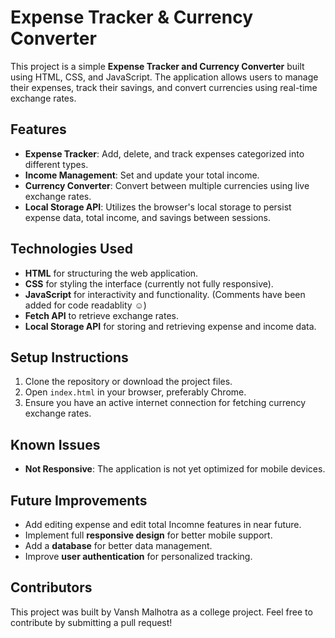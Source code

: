 # Expense Tracker & Currency Converter

This project is a simple **Expense Tracker and Currency Converter** built using HTML, CSS, and JavaScript. The application allows users to manage their expenses, track their savings, and convert currencies using real-time exchange rates.

## Features

- **Expense Tracker**: Add, delete, and track expenses categorized into different types.
- **Income Management**: Set and update your total income.
- **Currency Converter**: Convert between multiple currencies using live exchange rates.
- **Local Storage API**: Utilizes the browser's local storage to persist expense data, total income, and savings between sessions.

## Technologies Used

- **HTML** for structuring the web application.
- **CSS** for styling the interface (currently not fully responsive).
- **JavaScript** for interactivity and functionality. (Comments have been added for code readablity ☺️)
- **Fetch API** to retrieve exchange rates.
- **Local Storage API** for storing and retrieving expense and income data.

## Setup Instructions

1. Clone the repository or download the project files.
2. Open `index.html` in your browser, preferably Chrome.
3. Ensure you have an active internet connection for fetching currency exchange rates.

## Known Issues

- **Not Responsive**: The application is not yet optimized for mobile devices.


## Future Improvements

- Add editing expense and edit total Incomne features in near future.
- Implement full **responsive design** for better mobile support.
- Add a **database** for better data management.
- Improve **user authentication** for personalized tracking.

## Contributors

This project was built by Vansh Malhotra as a college project. Feel free to contribute by submitting a pull request!
